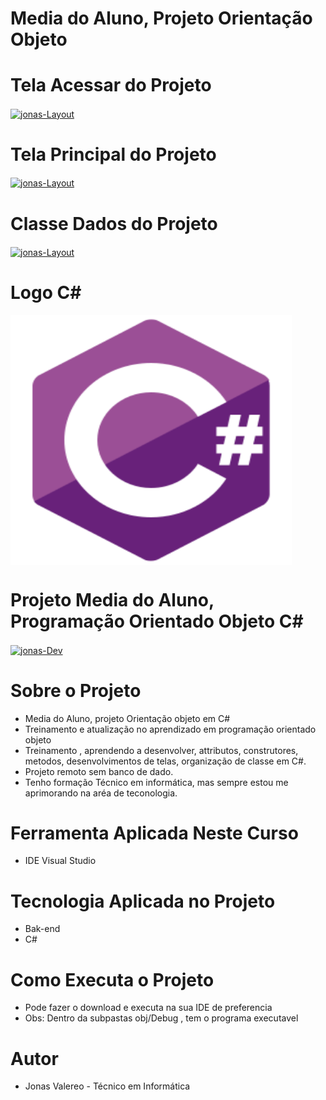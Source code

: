 # Media do Aluno, Projeto Orientação Objeto

# Tela Acessar do Projeto

<a href="#">
<img align="center"  alt="jonas-Layout" height ="500" width ="500" src ="https://user-images.githubusercontent.com/25933386/211210107-313cf4f2-a6a1-49dd-a3f3-ddeac43cf21c.JPG"></img>
</a>

# Tela Principal do Projeto

<a href="#">
<img align="center"  alt="jonas-Layout" height ="500" width ="500" src ="https://user-images.githubusercontent.com/25933386/211210133-613ca5e7-77c1-4cb8-8cb2-a0c38604d715.JPG"></img>
</a>

# Classe Dados do Projeto

<a href="#">
<img align="center"  alt="jonas-Layout" height ="650" width ="400" src ="https://user-images.githubusercontent.com/25933386/211210147-605a197d-9743-448d-95e6-95b81ebff4af.JPG"></img>
</a>

# Logo C#

<a href="#">
<img align="center"  alt="jonas-C#" height ="400" width ="450" src ="https://raw.githubusercontent.com/devicons/devicon/master/icons/csharp/csharp-original.svg" style="max-width: 100%;"></img>
</a>

# Projeto Media do Aluno, Programação Orientado Objeto C#

<a href="#">
<img align="center"  alt="jonas-Dev" height ="70" width ="160" src ="https://user-images.githubusercontent.com/25933386/116831049-87107400-ab83-11eb-947b-0a94a3e89f04.png" style="max-width: 100%;"></img>
</a>

# Sobre o Projeto

- Media do Aluno, projeto Orientação objeto em C#
- Treinamento e atualização no aprendizado em programação orientado objeto
- Treinamento , aprendendo a desenvolver, attributos, construtores, metodos, desenvolvimentos de telas, organização de classe em C#.
- Projeto remoto sem banco de dado.
- Tenho formação Técnico em informática, mas sempre estou me aprimorando na aréa de teconologia.

# Ferramenta Aplicada Neste Curso

- IDE Visual Studio

# Tecnologia Aplicada no Projeto

- Bak-end
- C#

# Como Executa o Projeto

- Pode fazer o download e executa na sua IDE de preferencia
- Obs: Dentro da subpastas obj/Debug , tem o programa executavel

# Autor

- Jonas Valereo - Técnico em Informática 


